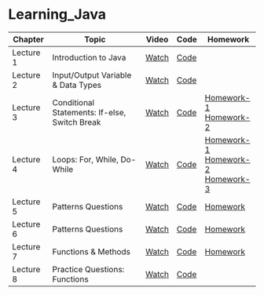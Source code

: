 # Learning_Java

<table>
    <thead>
        <tr>
            <th>Chapter</th>
            <th>Topic</th>
            <th>Video</th>
            <th>Code</th>
            <th>Homework</th>
        </tr>
    </thead>
    <tbody>
        <tr>
            <td>Lecture 1</td>
            <td>Introduction to Java</td>
            <td><a href="https://www.youtube.com/watch?v=yRpLlJmRo2w">Watch</a></td>
            <td><a href="https://github.com/Shubham-Choudhury/Learning_Java/blob/main/AC_1_Lecture.java">Code</a></td>
            <td></td>
        </tr>
        <tr>
            <td>Lecture 2</td>
            <td>Input/Output Variable & Data Types</td>
            <td><a href="https://www.youtube.com/watch?v=LusTv0RlnSU">Watch</a></td>
            <td><a href="https://github.com/Shubham-Choudhury/Learning_Java/blob/main/AC_2_Lecture.java">Code</a></td>
            <td></td>
        </tr>
        <tr>
            <td>Lecture 3</td>
            <td>Conditional Statements: If-else, Switch Break</td>
            <td><a href="https://www.youtube.com/watch?v=I5srDu75h_M&t=596s">Watch</a></td>
            <td><a href="https://github.com/Shubham-Choudhury/Learning_Java/blob/main/AC_3_Lecture.java">Code</a></td>
            <td><a href="https://github.com/Shubham-Choudhury/Learning_Java/blob/main/AC_3_Lecture_Homework_1.java">Homework-1</a><br><a href="https://github.com/Shubham-Choudhury/Learning_Java/blob/main/AC_3_Lecture_Homework_2.java">Homework-2</a></td>
        </tr>
        <tr>
            <td>Lecture 4</td>
            <td>Loops: For, While, Do-While</td>
            <td><a href="https://www.youtube.com/watch?v=0r1SfRoLuzU">Watch</a></td>
            <td><a href="https://github.com/Shubham-Choudhury/Learning_Java/blob/main/AC_4_Lecture.java">Code</a></td>
            <td><a href="https://github.com/Shubham-Choudhury/Learning_Java/blob/main/AC_4_Lecture_Homework_1.java">Homework-1</a><br><a href="https://github.com/Shubham-Choudhury/Learning_Java/blob/main/AC_4_Lecture_Homework_2.java">Homework-2</a><br><a href="https://github.com/Shubham-Choudhury/Learning_Java/blob/main/AC_4_Lecture_Homework_3.java">Homework-3</a></td>
        </tr>
        <tr>
            <td>Lecture 5</td>
            <td>Patterns Questions</td>
            <td><a href="https://www.youtube.com/watch?v=GjHNGM7KN3w">Watch</a></td>
            <td><a href="https://github.com/Shubham-Choudhury/Learning_Java/blob/main/AC_5_Lecture.java">Code</a></td>
            <td><a href="https://github.com/Shubham-Choudhury/Learning_Java/blob/main/AC_5_Lecture_Homework.java">Homework</a></td>
        </tr>
        <tr>
            <td>Lecture 6</td>
            <td>Patterns Questions</td>
            <td><a href="https://www.youtube.com/watch?v=Dr4PpNa7AYo">Watch</a></td>
            <td><a href="https://github.com/Shubham-Choudhury/Learning_Java/blob/main/AC_6_Lecture.java">Code</a></td>
            <td><a href="https://github.com/Shubham-Choudhury/Learning_Java/blob/main/AC_6_Lecture_Homework.java">Homework</a></td>
        </tr>
        <tr>
            <td>Lecture 7</td>
            <td>Functions & Methods</td>
            <td><a href="https://www.youtube.com/watch?v=qcSz4ef9UHA&t=958s">Watch</a></td>
            <td><a href="https://github.com/Shubham-Choudhury/Learning_Java/blob/main/AC_7_Lecture.java">Code</a></td>
            <td><a href="https://github.com/Shubham-Choudhury/Learning_Java/blob/main/AC_7_Lecture_Homework.java">Homework</a></td>
        </tr>
        <tr>
            <td>Lecture 8</td>
            <td>Practice Questions: Functions</td>
            <td><a href="https://www.youtube.com/watch?v=pFPZ83mgH00">Watch</a></td>
            <td><a href="https://github.com/Shubham-Choudhury/Learning_Java/blob/main/AC_8_Lecture.java">Code</a></td>
            <td></td>
        </tr>
    </tbody>
</table>
